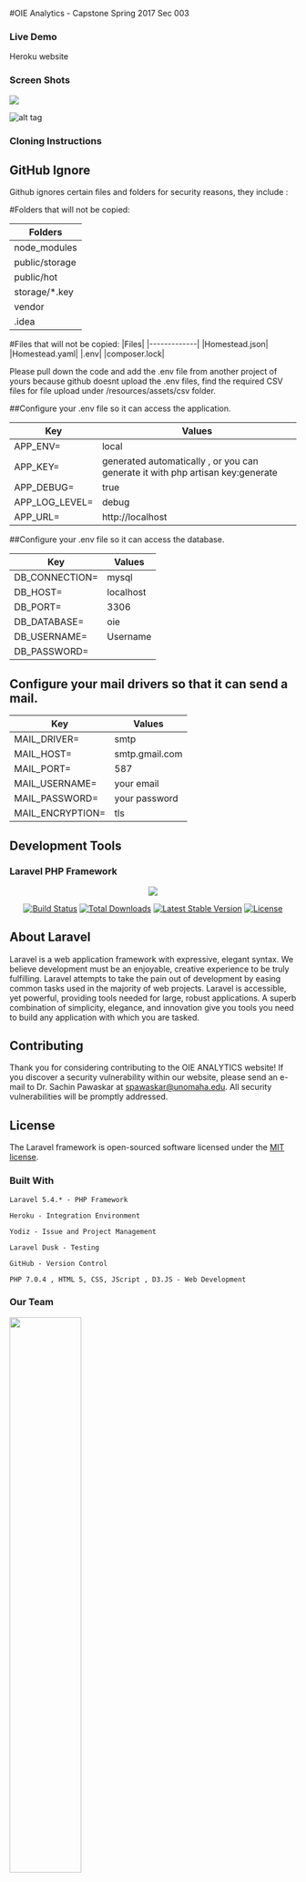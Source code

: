 #OIE Analytics - Capstone Spring 2017 Sec 003

### Live Demo

<link>Heroku website

### Screen Shots

![](http://makeagif.com/i/ds-2Qm.gif)

![alt tag](http://makeagif.com/i/ds-2Qm)

### Cloning Instructions

## GitHub Ignore
Github ignores certain files and folders for security reasons, they include :

#Folders that will not be copied:

|Folders|
|-------------|
|node_modules|
|public/storage|
|public/hot|
|storage/*.key|
|vendor|
|.idea|

#Files that will not be copied:
|Files|
|-------------|
|Homestead.json|
|Homestead.yaml|
|.env|
|composer.lock|

Please pull down the code and add the .env file from another project of yours because github doesnt upload the .env files, find the required CSV files for file upload under /resources/assets/csv folder.

##Configure your .env file so it can access the application.

| Key | Values |
|-----|--------|
|APP_ENV=|local| 
|APP_KEY=|generated automatically , or you can generate it with php artisan key:generate|
|APP_DEBUG=|true|
|APP_LOG_LEVEL=|debug|	
|APP_URL=|http://localhost|

##Configure your .env file so it can access the database.

| Key | Values |
|-----|--------|
|DB_CONNECTION=|mysql| 
|DB_HOST=|localhost|
|DB_PORT=|3306|
|DB_DATABASE=|oie|	
|DB_USERNAME=|Username|
|DB_PASSWORD=

## Configure your mail drivers so that it can send a mail.

| Key | Values |
|-----|--------|
|MAIL_DRIVER=|smtp| 
|MAIL_HOST=|smtp.gmail.com|
|MAIL_PORT=|587|
|MAIL_USERNAME=|your email|	
|MAIL_PASSWORD=|your password|
|MAIL_ENCRYPTION=|tls|


## Development Tools

### Laravel PHP Framework

<p align="center"><img src="https://laravel.com/assets/img/components/logo-laravel.svg"></p>

<p align="center">
<a href="https://travis-ci.org/laravel/framework"><img src="https://travis-ci.org/laravel/framework.svg" alt="Build Status"></a>
<a href="https://packagist.org/packages/laravel/framework"><img src="https://poser.pugx.org/laravel/framework/d/total.svg" alt="Total Downloads"></a>
<a href="https://packagist.org/packages/laravel/framework"><img src="https://poser.pugx.org/laravel/framework/v/stable.svg" alt="Latest Stable Version"></a>
<a href="https://packagist.org/packages/laravel/framework"><img src="https://poser.pugx.org/laravel/framework/license.svg" alt="License"></a>
</p>

## About Laravel

Laravel is a web application framework with expressive, elegant syntax. We believe development must be an enjoyable, creative experience to be truly fulfilling. Laravel attempts to take the pain out of development by easing common tasks used in the majority of web projects. Laravel is accessible, yet powerful, providing tools needed for large, robust applications. A superb combination of simplicity, elegance, and innovation give you tools you need to build any application with which you are tasked.

## Contributing

Thank you for considering contributing to the OIE ANALYTICS website! If you discover a security vulnerability within our website, please send an e-mail to Dr. Sachin Pawaskar at spawaskar@unomaha.edu. All security vulnerabilities will be promptly addressed.

## License

The Laravel framework is open-sourced software licensed under the [MIT license](http://opensource.org/licenses/MIT).

### Built With

    Laravel 5.4.* - PHP Framework

    Heroku - Integration Environment

    Yodiz - Issue and Project Management

    Laravel Dusk - Testing

    GitHub - Version Control

    PHP 7.0.4 , HTML 5, CSS, JScript , D3.JS - Web Development


### Our Team
<!--Kavya-->
<img src="{{ asset('images/team/Kavya.jpg') }}" class="img-responsive" width="50%"></img> 
<!--Tulasi-->
<img src="{{ asset('images/team/Tulasi.jpg') }}" class="img-responsive" width="50%"></img> 
<!--Apoorva-->
<img src="{{ asset('images/team/Apoorva.jpg') }}" class="img-responsive" width="50%"></img> 
<!--Mathias-->
<img src="{{ asset('images/team/Mathias.jpg') }}" class="img-responsive" width="50%"></img> 
<!--Manjiri-->
<img src="{{ asset('images/team/Manjiri.jpg') }}" class="img-responsive" width="50%"></img> 
<!--Anson-->
<img src="{{ asset('images/team/Anson.jpg') }}" class="img-responsive" width="50%"></img> 
<!--Hrishi-->
<img src="{{ asset('images/team/Hrishikesh.jpg') }}" class="img-responsive" width="50%"></img> 
<!--Pavithra-->
<img src="{{ asset('images/team/Pavithra.jpg') }}" class="img-responsive" width="50%"></img> 
<!--Nikitha-->
<img src="{{ asset('images/team/nikitha.jpg') }}" class="img-responsive" width="50%"></img> 
<!--Elaine-->
<img src="{{ asset('images/team/Elaine.jpg') }}" class="img-responsive" width="50%"></img> 
<!--Anusha-->
<img src="{{ asset('images/team/Anusha.jpg') }}" class="img-responsive" width="50%"></img> 
<!--Pawaskar-->
<img src="{{ asset('images/sachin-pawaskar.png') }}" class="img-responsive" width="50%"></img> 
<!--Praveen-->
<img src="{{ asset('images/Praveen.jpg') }}" class="img-responsive" width="50%"></img> 
